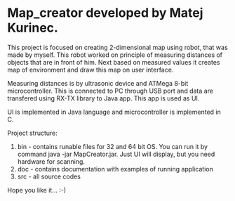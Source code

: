 # Map_creator developed by Matej Kurinec.

This project is focused on creating 2-dimensional map using robot, 
that was made by myself. This robot worked on principle of 
measuring distances of objects that are in front of him. 
Next based on measured values it creates map of environment and 
draw this map on user interface.

Measuring distances is by ultrasonic device and ATMega 8-bit microcontroller. This is connected to PC through USB port
and data are transfered using RX-TX library to Java app. This app is used as UI.

UI is implemented in Java language and microcontroller is implemented in C.

Project structure:

 1. bin - contains runable files for 32 and 64 bit OS. You can run it by command java -jar MapCreator.jar.
    Just UI will display, but you need hardware for scanning.
 2. doc - contains documentation with examples of running application
 3. src - all source codes

Hope you like it... :-)
